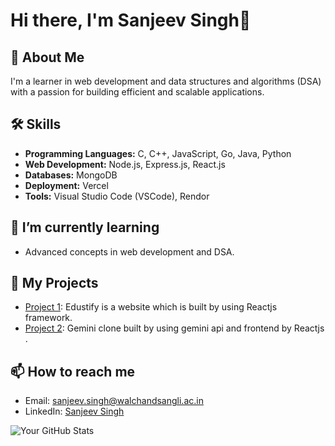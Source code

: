 # Hi there, I'm Sanjeev Singh👋

## 🚀 About Me
I'm a learner in web development and data structures and algorithms (DSA) with a passion for building efficient and scalable applications.

## 🛠️ Skills
- **Programming Languages:** C, C++, JavaScript, Go, Java, Python
- **Web Development:** Node.js, Express.js, React.js
- **Databases:** MongoDB
- **Deployment:** Vercel
- **Tools:** Visual Studio Code (VSCode), Rendor

## 🌱 I’m currently learning
- Advanced concepts in web development and DSA.

## 💼 My Projects
- [Project 1](https://edusity-ten-iota.vercel.app/): Edustify is a website which is built by using Reactjs framework.
- [Project 2](https://gemini-clone-ten-plum.vercel.app/): Gemini clone built by using gemini api and frontend by Reactjs .

## 📫 How to reach me
- Email: [sanjeev.singh@walchandsangli.ac.in](sanjeev.singh@walchandsangli.ac.in)
- LinkedIn: [Sanjeev Singh]([link](https://www.linkedin.com/in/sanjeev-singh-011293292/))

![Your GitHub Stats](https://github-readme-stats.vercel.app/api?username=yourusername&show_icons=true&theme=radical)

